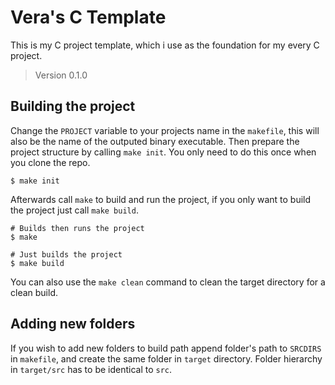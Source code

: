 # Vera's C Template

This is my C project template, which i use as the foundation for my every C project.

> Version 0.1.0

## Building the project

Change the `PROJECT` variable to your projects name in the `makefile`, this will also be the name of the outputed binary executable. Then prepare the project structure by calling `make init`. You only need to do this once when you clone the repo.

```shell
$ make init
```

Afterwards call `make` to build and run the project, if you only want to build the project just call `make build`.

```shell
# Builds then runs the project
$ make

# Just builds the project
$ make build
```

You can also use the `make clean` command to clean the target directory for a clean build.

## Adding new folders

If you wish to add new folders to build path append folder's path to `SRCDIRS` in `makefile`, and create the same folder in `target` directory. Folder hierarchy in `target/src` has to be identical to `src`. 